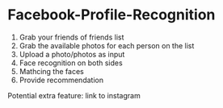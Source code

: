 # Facebook-Profile-Recognition


1. Grab your friends of friends list
2. Grab the available photos for each person on the list
3. Upload a photo/photos as input
4. Face recognition on both sides
5. Mathcing the faces
6. Provide recommendation



Potential extra feature: link to instagram
